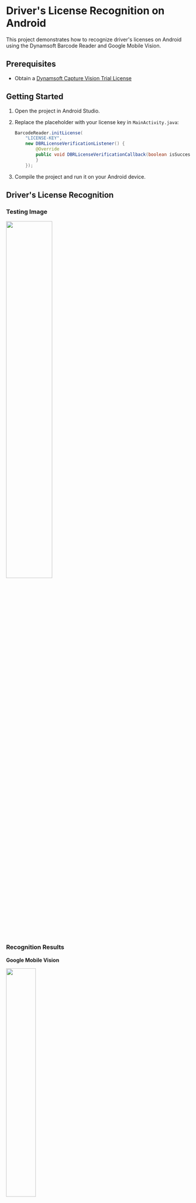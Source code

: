 # Driver's License Recognition on Android
This project demonstrates how to recognize driver's licenses on Android using the Dynamsoft Barcode Reader and Google Mobile Vision.

## Prerequisites
- Obtain a [Dynamsoft Capture Vision Trial License](https://www.dynamsoft.com/customer/license/trialLicense/?product=dcv&package=cross-platform)

## Getting Started
1. Open the project in Android Studio.
2. Replace the placeholder with your license key in `MainActivity.java`:

    ```java
    BarcodeReader.initLicense(
        "LICENSE-KEY",
        new DBRLicenseVerificationListener() {
            @Override
            public void DBRLicenseVerificationCallback(boolean isSuccessful, Exception e) {
            }
        });
    ```

3. Compile the project and run it on your Android device.

## Driver's License Recognition

### Testing Image

<kbd><img src="https://www.dynamsoft.com/codepool/wp-content/uploads/2020/05/driver-license.jpg" width="50%">

### Recognition Results
**Google Mobile Vision**

<kbd><img src="https://www.dynamsoft.com/codepool/img/2020/05/google-driver-license.png" width="40%">
  
**Dynamsoft Barcode Reader**

<kbd><img src="https://www.dynamsoft.com/codepool/img/2020/05/dynamsoft-driver-license.png" width="40%">


## Blog
[How to Recognize US Driver's License on Android Mobile Apps](https://www.dynamsoft.com/codepool/how-to-recognize-driver-license-on-android.html)
